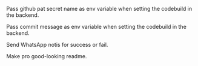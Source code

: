 Pass github pat secret name as env variable when setting the codebuild in the backend.

Pass commit message as env variable when setting the codebuild in the backend.

Send WhatsApp notis for success or fail. 

Make pro good-looking readme.